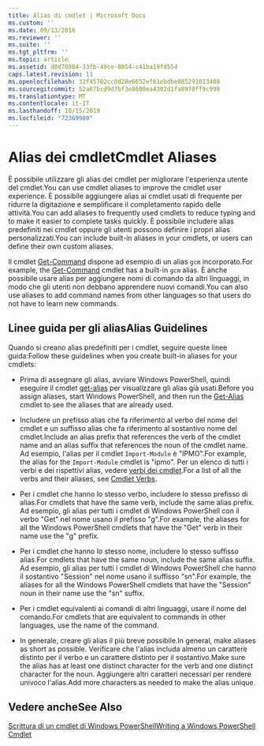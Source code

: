 ```yaml
---
title: Alias di cmdlet | Microsoft Docs
ms.custom: ''
ms.date: 09/13/2016
ms.reviewer: ''
ms.suite: ''
ms.tgt_pltfrm: ''
ms.topic: article
ms.assetid: d0d70864-33fb-49ce-8054-c41ba19fd554
caps.latest.revision: 11
ms.openlocfilehash: 32f45702cc0d28e6652ef61ebdbe085291013408
ms.sourcegitcommit: 52a67bcd9d7bf3e8600ea4302d1fa8970ff9c998
ms.translationtype: MT
ms.contentlocale: it-IT
ms.lasthandoff: 10/15/2019
ms.locfileid: "72369980"
---
```

# <a name="cmdlet-aliases"></a><span data-ttu-id="065db-102">Alias dei cmdlet</span><span class="sxs-lookup"><span data-stu-id="065db-102">Cmdlet Aliases</span></span>

<span data-ttu-id="065db-103">È possibile utilizzare gli alias dei cmdlet per migliorare l'esperienza utente del cmdlet.</span><span class="sxs-lookup"><span data-stu-id="065db-103">You can use cmdlet aliases to improve the cmdlet user experience.</span></span> <span data-ttu-id="065db-104">È possibile aggiungere alias ai cmdlet usati di frequente per ridurre la digitazione e semplificare il completamento rapido delle attività.</span><span class="sxs-lookup"><span data-stu-id="065db-104">You can add aliases to frequently used cmdlets to reduce typing and to make it easier to complete tasks quickly.</span></span> <span data-ttu-id="065db-105">È possibile includere alias predefiniti nei cmdlet oppure gli utenti possono definire i propri alias personalizzati.</span><span class="sxs-lookup"><span data-stu-id="065db-105">You can include built-in aliases in your cmdlets, or users can define their own custom aliases.</span></span>

<span data-ttu-id="065db-106">Il cmdlet [Get-Command](/powershell/module/microsoft.powershell.core/get-command) dispone ad esempio di un alias `gcm` incorporato.</span><span class="sxs-lookup"><span data-stu-id="065db-106">For example, the [Get-Command](/powershell/module/microsoft.powershell.core/get-command) cmdlet has a built-in `gcm` alias.</span></span> <span data-ttu-id="065db-107">È anche possibile usare alias per aggiungere nomi di comando da altri linguaggi, in modo che gli utenti non debbano apprendere nuovi comandi.</span><span class="sxs-lookup"><span data-stu-id="065db-107">You can also use aliases to add command names from other languages so that users do not have to learn new commands.</span></span>

## <a name="alias-guidelines"></a><span data-ttu-id="065db-108">Linee guida per gli alias</span><span class="sxs-lookup"><span data-stu-id="065db-108">Alias Guidelines</span></span>

<span data-ttu-id="065db-109">Quando si creano alias predefiniti per i cmdlet, seguire queste linee guida:</span><span class="sxs-lookup"><span data-stu-id="065db-109">Follow these guidelines when you create built-in aliases for your cmdlets:</span></span>

- <span data-ttu-id="065db-110">Prima di assegnare gli alias, avviare Windows PowerShell, quindi eseguire il cmdlet [get-alias](/powershell/module/Microsoft.PowerShell.Utility/Get-Alias) per visualizzare gli alias già usati.</span><span class="sxs-lookup"><span data-stu-id="065db-110">Before you assign aliases, start Windows PowerShell, and then run the [Get-Alias](/powershell/module/Microsoft.PowerShell.Utility/Get-Alias) cmdlet to see the aliases that are already used.</span></span>

- <span data-ttu-id="065db-111">Includere un prefisso alias che fa riferimento al verbo del nome del cmdlet e un suffisso alias che fa riferimento al sostantivo nome del cmdlet.</span><span class="sxs-lookup"><span data-stu-id="065db-111">Include an alias prefix that references the verb of the cmdlet name and an alias suffix that references the noun of the cmdlet name.</span></span> <span data-ttu-id="065db-112">Ad esempio, l'alias per il cmdlet `Import-Module` è "IPMO".</span><span class="sxs-lookup"><span data-stu-id="065db-112">For example, the alias for the `Import-Module` cmdlet is "ipmo".</span></span> <span data-ttu-id="065db-113">Per un elenco di tutti i verbi e dei rispettivi alias, vedere [verbi dei cmdlet](./approved-verbs-for-windows-powershell-commands.md).</span><span class="sxs-lookup"><span data-stu-id="065db-113">For a list of all the verbs and their aliases, see [Cmdlet Verbs](./approved-verbs-for-windows-powershell-commands.md).</span></span>

- <span data-ttu-id="065db-114">Per i cmdlet che hanno lo stesso verbo, includere lo stesso prefisso di alias.</span><span class="sxs-lookup"><span data-stu-id="065db-114">For cmdlets that have the same verb, include the same alias prefix.</span></span> <span data-ttu-id="065db-115">Ad esempio, gli alias per tutti i cmdlet di Windows PowerShell con il verbo "Get" nel nome usano il prefisso "g".</span><span class="sxs-lookup"><span data-stu-id="065db-115">For example, the aliases for all the Windows PowerShell cmdlets that have the "Get" verb in their name use the "g" prefix.</span></span>

- <span data-ttu-id="065db-116">Per i cmdlet che hanno lo stesso nome, includere lo stesso suffisso alias.</span><span class="sxs-lookup"><span data-stu-id="065db-116">For cmdlets that have the same noun, include the same alias suffix.</span></span> <span data-ttu-id="065db-117">Ad esempio, gli alias per tutti i cmdlet di Windows PowerShell che hanno il sostantivo "Session" nel nome usano il suffisso "sn".</span><span class="sxs-lookup"><span data-stu-id="065db-117">For example, the aliases for all the Windows PowerShell cmdlets that have the "Session" noun in their name use the "sn" suffix.</span></span>

- <span data-ttu-id="065db-118">Per i cmdlet equivalenti ai comandi di altri linguaggi, usare il nome del comando.</span><span class="sxs-lookup"><span data-stu-id="065db-118">For cmdlets that are equivalent to commands in other languages, use the name of the command.</span></span>

- <span data-ttu-id="065db-119">In generale, creare gli alias il più breve possibile.</span><span class="sxs-lookup"><span data-stu-id="065db-119">In general, make aliases as short as possible.</span></span> <span data-ttu-id="065db-120">Verificare che l'alias includa almeno un carattere distinto per il verbo e un carattere distinto per il sostantivo.</span><span class="sxs-lookup"><span data-stu-id="065db-120">Make sure the alias has at least one distinct character for the verb and one distinct character for the noun.</span></span> <span data-ttu-id="065db-121">Aggiungere altri caratteri necessari per rendere univoco l'alias.</span><span class="sxs-lookup"><span data-stu-id="065db-121">Add more characters as needed to make the alias unique.</span></span>

## <a name="see-also"></a><span data-ttu-id="065db-122">Vedere anche</span><span class="sxs-lookup"><span data-stu-id="065db-122">See Also</span></span>

[<span data-ttu-id="065db-123">Scrittura di un cmdlet di Windows PowerShell</span><span class="sxs-lookup"><span data-stu-id="065db-123">Writing a Windows PowerShell Cmdlet</span></span>](./writing-a-windows-powershell-cmdlet.md)
